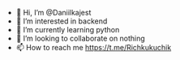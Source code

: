- 👋 Hi, I’m @Daniilkajest
- 👀 I’m interested in backend
- 🌱 I’m currently learning python
- 💞️ I’m looking to collaborate on nothing
- 📫 How to reach me https://t.me/Richkukuchik

<!---
Daniilkajest/Daniilkajest is a ✨ special ✨ repository because its `README.md` (this file) appears on your GitHub profile.
You can click the Preview link to take a look at your changes.
--->
